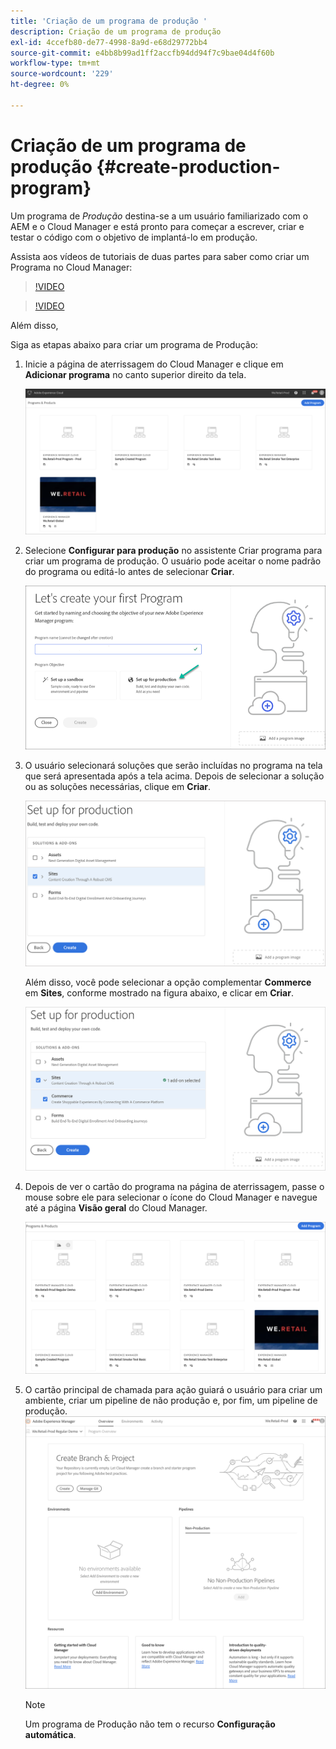 ```yaml
---
title: 'Criação de um programa de produção '
description: Criação de um programa de produção
exl-id: 4ccefb80-de77-4998-8a9d-e68d29772bb4
source-git-commit: e4bb8b99ad1ff2accfb94dd94f7c9bae04d4f60b
workflow-type: tm+mt
source-wordcount: '229'
ht-degree: 0%

---
```


# Criação de um programa de produção {#create-production-program}

Um programa de *Produção* destina-se a um usuário familiarizado com o AEM e o Cloud Manager e está pronto para começar a escrever, criar e testar o código com o objetivo de implantá-lo em produção.

Assista aos vídeos de tutoriais de duas partes para saber como criar um Programa no Cloud Manager:

>[!VIDEO](https://video.tv.adobe.com/v/334953)

>[!VIDEO](https://video.tv.adobe.com/v/334954)

Além disso,

Siga as etapas abaixo para criar um programa de Produção:

1. Inicie a página de aterrissagem do Cloud Manager e clique em **Adicionar programa** no canto superior direito da tela.

   ![](assets/first_timelogin1.png)


1. Selecione **Configurar para produção** no assistente Criar programa para criar um programa de produção. O usuário pode aceitar o nome padrão do programa ou editá-lo antes de selecionar **Criar**.

   ![](assets/create-prod1.png)

1. O usuário selecionará soluções que serão incluídas no programa na tela que será apresentada após a tela acima. Depois de selecionar a solução ou as soluções necessárias, clique em **Criar**.


   ![](assets/setup-prod-select.png)

   Além disso, você pode selecionar a opção complementar **Commerce** em **Sites**, conforme mostrado na figura abaixo, e clicar em **Criar**.

   ![](assets/setup-prod-commerce.png)

1. Depois de ver o cartão do programa na página de aterrissagem, passe o mouse sobre ele para selecionar o ícone do Cloud Manager e navegue até a página **Visão geral** do Cloud Manager.

   ![](assets/set-up-prod4.png)

1. O cartão principal de chamada para ação guiará o usuário para criar um ambiente, criar um pipeline de não produção e, por fim, um pipeline de produção.
   ![](assets/set-up-prod5.png)


   >[!NOTE]
   >Um programa de Produção não tem o recurso **Configuração automática**.
